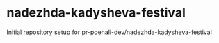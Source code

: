 # nadezhda-kadysheva-festival

Initial repository setup for pr-poehali-dev/nadezhda-kadysheva-festival